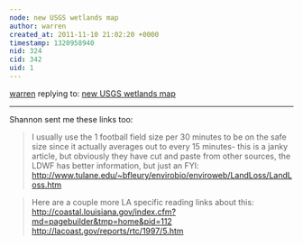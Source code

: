 ```yaml
---
node: new USGS wetlands map
author: warren
created_at: 2011-11-10 21:02:20 +0000
timestamp: 1320958940
nid: 324
cid: 342
uid: 1
---
```




[warren](../profile/warren) replying to: [new USGS wetlands map](../notes/shannon/6-3-2011/new-usgs-wetlands-map)

----
Shannon sent me these links too:

> I usually use the 1 football field size per 30 minutes to be on the safe size since it actually averages out to every 15 minutes- this is a janky article, but obviously they have cut and paste from other sources, the LDWF has better information, but just an FYI: http://www.tulane.edu/~bfleury/envirobio/enviroweb/LandLoss/LandLoss.htm

> Here are a couple more LA specific reading links about this: 
http://coastal.louisiana.gov/index.cfm?md=pagebuilder&tmp=home&pid=112
http://lacoast.gov/reports/rtc/1997/5.htm